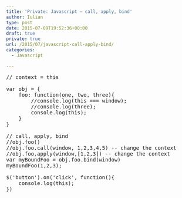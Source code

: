 ```yaml
---
title: 'Private: Javascript – call, apply, bind'
author: Iulian
type: post
date: 2015-07-09T19:52:36+00:00
draft: true
private: true
url: /2015/07/javascript-call-apply-bind/
categories:
  - Javascript

---
```

<pre class="lang:js decode:true  ">// context = this

var obj = {
	foo: function(one, two, three){
		//console.log(this === window);
		//console.log(three);
		console.log(this);
	}
}

// call, apply, bind
//obj.foo()
//obj.foo.call(window, 1,2,3,4,5) -- change the context
//obj.foo.apply(window,[1,2,3]) -- change the context
var myBoundFoo = obj.foo.bind(window)
myBoundFoo(1,2,3);

$('button').on('click', function(){
	console.log(this);
})</pre>

&nbsp;